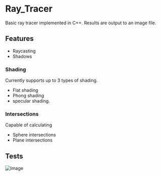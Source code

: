 # Ray_Tracer

Basic ray tracer implemented in C++.
Results are output to an image file.

## Features

- Raycasting
- Shadows

### Shading
Currently supports up to 3 types of shading.
- Flat shading 
- Phong shading
- specular shading.

### Intersections
Capable of calculating
- Sphere intersections
- Plane intersections

## Tests
![Image](../blob/master/recursion_depth.png?raw=true)


